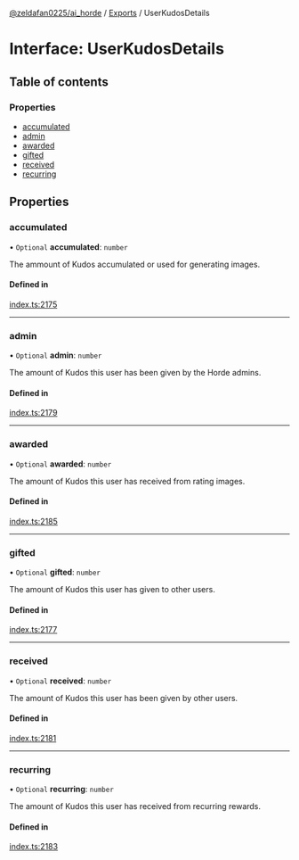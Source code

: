 [@zeldafan0225/ai_horde](../README.md) / [Exports](../modules.md) / UserKudosDetails

# Interface: UserKudosDetails

## Table of contents

### Properties

- [accumulated](UserKudosDetails.md#accumulated)
- [admin](UserKudosDetails.md#admin)
- [awarded](UserKudosDetails.md#awarded)
- [gifted](UserKudosDetails.md#gifted)
- [received](UserKudosDetails.md#received)
- [recurring](UserKudosDetails.md#recurring)

## Properties

### accumulated

• `Optional` **accumulated**: `number`

The ammount of Kudos accumulated or used for generating images.

#### Defined in

[index.ts:2175](https://github.com/ZeldaFan0225/ai_horde/blob/ae52afb/index.ts#L2175)

___

### admin

• `Optional` **admin**: `number`

The amount of Kudos this user has been given by the Horde admins.

#### Defined in

[index.ts:2179](https://github.com/ZeldaFan0225/ai_horde/blob/ae52afb/index.ts#L2179)

___

### awarded

• `Optional` **awarded**: `number`

The amount of Kudos this user has received from rating images.

#### Defined in

[index.ts:2185](https://github.com/ZeldaFan0225/ai_horde/blob/ae52afb/index.ts#L2185)

___

### gifted

• `Optional` **gifted**: `number`

The amount of Kudos this user has given to other users.

#### Defined in

[index.ts:2177](https://github.com/ZeldaFan0225/ai_horde/blob/ae52afb/index.ts#L2177)

___

### received

• `Optional` **received**: `number`

The amount of Kudos this user has been given by other users.

#### Defined in

[index.ts:2181](https://github.com/ZeldaFan0225/ai_horde/blob/ae52afb/index.ts#L2181)

___

### recurring

• `Optional` **recurring**: `number`

The amount of Kudos this user has received from recurring rewards.

#### Defined in

[index.ts:2183](https://github.com/ZeldaFan0225/ai_horde/blob/ae52afb/index.ts#L2183)
